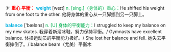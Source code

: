 ☀ <font color="red">**重心 平衡：**</font>
<font color="sky blue">**weight**</font> [weɪt] 
<font color="#00b050">n. [sing.]（身体的）重心：</font>He shifted his weight from one foot to the other. 他将身体的重心从一只脚挪到另一只脚上。

<font color="sky blue">**balance**</font> ['bæləns] 
<font color="#00b050">n. [U] 身体的平衡能力：</font>I struggled to keep my balance on my new skates. 我穿着新溜冰鞋，努力保持平衡。/ Gymnasts have excellent balance. 体操运动员的平衡能力极好。/ She lost her balance and fell. 她失去平衡摔倒了。/ balance beam（尤美）平衡木

